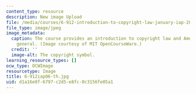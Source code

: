 ```yaml
---
content_type: resource
description: New image Upload
file: /media/courses/6-912-introduction-to-copyright-law-january-iap-2006/d1a16e0f6797c2d5e8fc0c3156fe05a1_6-912iap06-th.jpg
file_type: image/jpeg
image_metadata:
  caption: The course provides an introduction to copyright law and American law in
    general. (Image courtesy of MIT OpenCourseWare.)
  credit: ''
  image-alt: The copyright symbol.
learning_resource_types: []
ocw_type: OCWImage
resourcetype: Image
title: 6-912iap06-th.jpg
uid: d1a16e0f-6797-c2d5-e8fc-0c3156fe05a1
---
```

